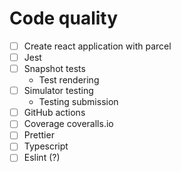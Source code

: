 # Code quality

* [ ] Create react application with parcel
* [ ] Jest
* [ ] Snapshot tests
  * Test rendering
* [ ] Simulator testing
  * Testing submission
* [ ] GitHub actions
* [ ] Coverage coveralls.io
* [ ] Prettier
* [ ] Typescript
* [ ] Eslint (?)
